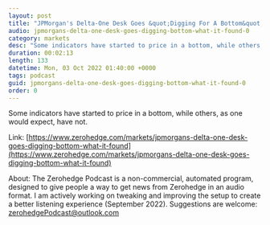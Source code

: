 ```yaml
---
layout: post
title: "JPMorgan's Delta-One Desk Goes &quot;Digging For A Bottom&quot;, This Is What It Found"
audio: jpmorgans-delta-one-desk-goes-digging-bottom-what-it-found-0
category: markets
desc: "Some indicators have started to price in a bottom, while others, as one would expect, have not."
duration: 00:02:13
length: 133
datetime: Mon, 03 Oct 2022 01:40:00 +0000
tags: podcast
guid: jpmorgans-delta-one-desk-goes-digging-bottom-what-it-found-0
order: 0
---
```

Some indicators have started to price in a bottom, while others, as one would expect, have not.

Link: [https://www.zerohedge.com/markets/jpmorgans-delta-one-desk-goes-digging-bottom-what-it-found](https://www.zerohedge.com/markets/jpmorgans-delta-one-desk-goes-digging-bottom-what-it-found)

About: The Zerohedge Podcast is a non-commercial, automated program, designed to give people a way to get news from Zerohedge in an audio format.  I am actively working on tweaking and improving the setup to create a better listening experience (September 2022).  Suggestions are welcome: [zerohedgePodcast@outlook.com](mailto:zerohedgePodcast@outlook.com)